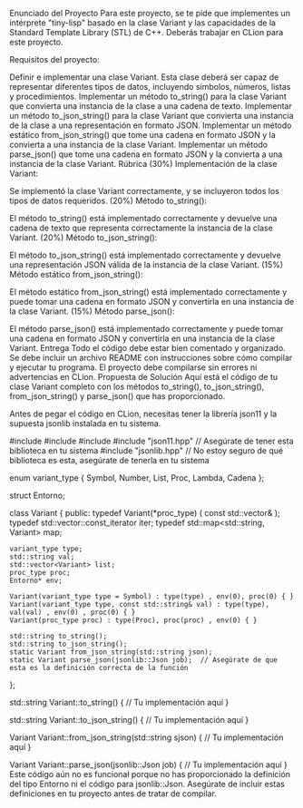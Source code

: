 Enunciado del Proyecto
Para este proyecto, se te pide que implementes un intérprete "tiny-lisp" basado en la clase Variant y las capacidades de la Standard Template Library (STL) de C++. Deberás trabajar en CLion para este proyecto.

Requisitos del proyecto:

Definir e implementar una clase Variant. Esta clase deberá ser capaz de representar diferentes tipos de datos, incluyendo símbolos, números, listas y procedimientos.
Implementar un método to_string() para la clase Variant que convierta una instancia de la clase a una cadena de texto.
Implementar un método to_json_string() para la clase Variant que convierta una instancia de la clase a una representación en formato JSON.
Implementar un método estático from_json_string() que tome una cadena en formato JSON y la convierta a una instancia de la clase Variant.
Implementar un método parse_json() que tome una cadena en formato JSON y la convierta a una instancia de la clase Variant.
Rúbrica
(30%) Implementación de la clase Variant:

Se implementó la clase Variant correctamente, y se incluyeron todos los tipos de datos requeridos.
(20%) Método to_string():

El método to_string() está implementado correctamente y devuelve una cadena de texto que representa correctamente la instancia de la clase Variant.
(20%) Método to_json_string():

El método to_json_string() está implementado correctamente y devuelve una representación JSON válida de la instancia de la clase Variant.
(15%) Método estático from_json_string():

El método estático from_json_string() está implementado correctamente y puede tomar una cadena en formato JSON y convertirla en una instancia de la clase Variant.
(15%) Método parse_json():

El método parse_json() está implementado correctamente y puede tomar una cadena en formato JSON y convertirla en una instancia de la clase Variant.
Entrega
Todo el código debe estar bien comentado y organizado.
Se debe incluir un archivo README con instrucciones sobre cómo compilar y ejecutar tu programa.
El proyecto debe compilarse sin errores ni advertencias en CLion.
Propuesta de Solución
Aquí está el código de tu clase Variant completo con los métodos to_string(), to_json_string(), from_json_string() y parse_json() que has proporcionado.

Antes de pegar el código en CLion, necesitas tener la librería json11 y la supuesta jsonlib instalada en tu sistema.

#include <vector>
#include <string>
#include <map>
#include "json11.hpp" // Asegúrate de tener esta biblioteca en tu sistema
#include "jsonlib.hpp" // No estoy seguro de qué biblioteca es esta, asegúrate de tenerla en tu sistema

enum variant_type { Symbol, Number, List, Proc, Lambda, Cadena };

struct Entorno;

class Variant {
public:
    typedef Variant(*proc_type) ( const std::vector<Variant>& );
    typedef std::vector<Variant>::const_iterator iter;
    typedef std::map<std::string, Variant> map;

    variant_type type;
    std::string val;
    std::vector<Variant> list;
    proc_type proc;
    Entorno* env;

    Variant(variant_type type = Symbol) : type(type) , env(0), proc(0) { }
    Variant(variant_type type, const std::string& val) : type(type), val(val) , env(0) , proc(0) { }
    Variant(proc_type proc) : type(Proc), proc(proc) , env(0) { }

    std::string to_string();
    std::string to_json_string();
    static Variant from_json_string(std::string json);
    static Variant parse_json(jsonlib::Json job);  // Asegúrate de que esta es la definición correcta de la función
};

std::string Variant::to_string() {
    // Tu implementación aquí
}

std::string Variant::to_json_string() {
    // Tu implementación aquí
}

Variant Variant::from_json_string(std::string sjson) {
    // Tu implementación aquí
}

Variant Variant::parse_json(jsonlib::Json job) {
    // Tu implementación aquí
}
Este código aún no es funcional porque no has proporcionado la definición del tipo Entorno ni el código para jsonlib::Json. Asegúrate de incluir estas definiciones en tu proyecto antes de tratar de compilar.

